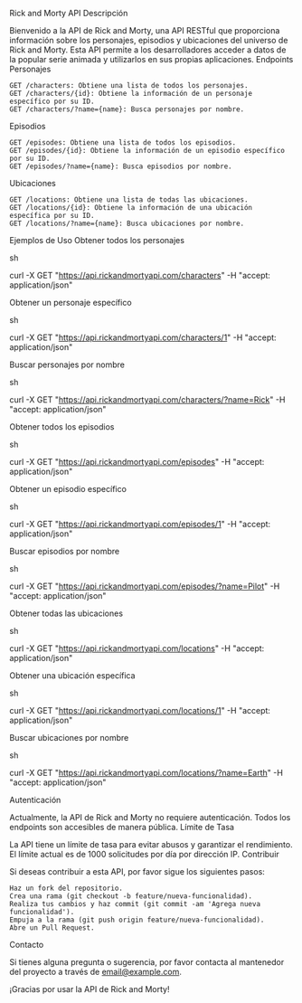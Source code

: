 Rick and Morty API
Descripción

Bienvenido a la API de Rick and Morty, una API RESTful que proporciona información sobre los personajes, episodios y ubicaciones del universo de Rick and Morty. Esta API permite a los desarrolladores acceder a datos de la popular serie animada y utilizarlos en sus propias aplicaciones.
Endpoints
Personajes

    GET /characters: Obtiene una lista de todos los personajes.
    GET /characters/{id}: Obtiene la información de un personaje específico por su ID.
    GET /characters/?name={name}: Busca personajes por nombre.

Episodios

    GET /episodes: Obtiene una lista de todos los episodios.
    GET /episodes/{id}: Obtiene la información de un episodio específico por su ID.
    GET /episodes/?name={name}: Busca episodios por nombre.

Ubicaciones

    GET /locations: Obtiene una lista de todas las ubicaciones.
    GET /locations/{id}: Obtiene la información de una ubicación específica por su ID.
    GET /locations/?name={name}: Busca ubicaciones por nombre.

Ejemplos de Uso
Obtener todos los personajes

sh

curl -X GET "https://api.rickandmortyapi.com/characters" -H "accept: application/json"

Obtener un personaje específico

sh

curl -X GET "https://api.rickandmortyapi.com/characters/1" -H "accept: application/json"

Buscar personajes por nombre

sh

curl -X GET "https://api.rickandmortyapi.com/characters/?name=Rick" -H "accept: application/json"

Obtener todos los episodios

sh

curl -X GET "https://api.rickandmortyapi.com/episodes" -H "accept: application/json"

Obtener un episodio específico

sh

curl -X GET "https://api.rickandmortyapi.com/episodes/1" -H "accept: application/json"

Buscar episodios por nombre

sh

curl -X GET "https://api.rickandmortyapi.com/episodes/?name=Pilot" -H "accept: application/json"

Obtener todas las ubicaciones

sh

curl -X GET "https://api.rickandmortyapi.com/locations" -H "accept: application/json"

Obtener una ubicación específica

sh

curl -X GET "https://api.rickandmortyapi.com/locations/1" -H "accept: application/json"

Buscar ubicaciones por nombre

sh

curl -X GET "https://api.rickandmortyapi.com/locations/?name=Earth" -H "accept: application/json"

Autenticación

Actualmente, la API de Rick and Morty no requiere autenticación. Todos los endpoints son accesibles de manera pública.
Límite de Tasa

La API tiene un límite de tasa para evitar abusos y garantizar el rendimiento. El límite actual es de 1000 solicitudes por día por dirección IP.
Contribuir

Si deseas contribuir a esta API, por favor sigue los siguientes pasos:

    Haz un fork del repositorio.
    Crea una rama (git checkout -b feature/nueva-funcionalidad).
    Realiza tus cambios y haz commit (git commit -am 'Agrega nueva funcionalidad').
    Empuja a la rama (git push origin feature/nueva-funcionalidad).
    Abre un Pull Request.

Contacto

Si tienes alguna pregunta o sugerencia, por favor contacta al mantenedor del proyecto a través de email@example.com.

¡Gracias por usar la API de Rick and Morty!
